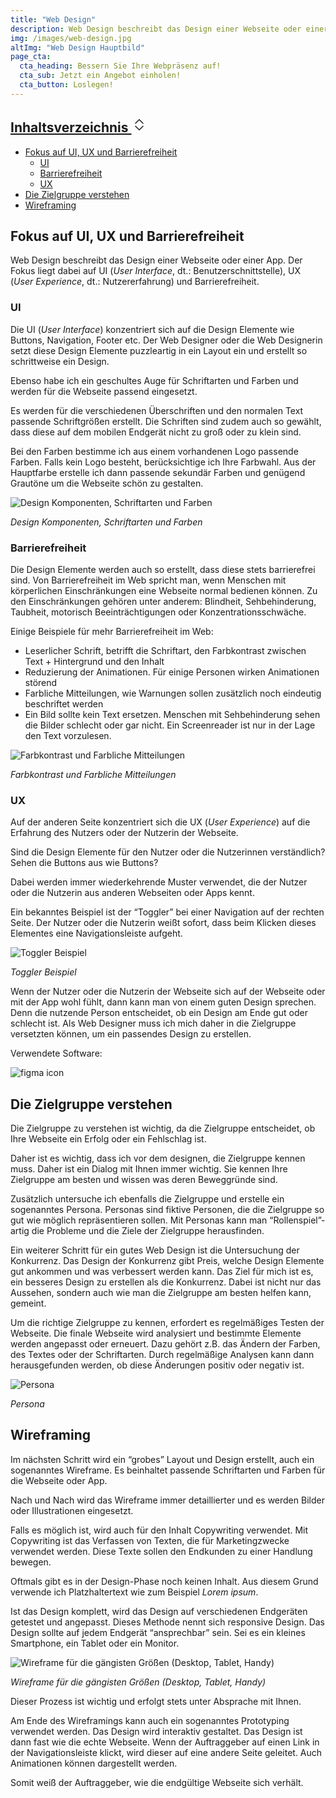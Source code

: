 ```yaml
---
title: "Web Design"
description: Web Design beschreibt das Design einer Webseite oder einer App. Der Fokus liegt dabei auf UI, UX und Barrierefreiheit
img: /images/web-design.jpg
altImg: "Web Design Hauptbild"
page_cta:
  cta_heading: Bessern Sie Ihre Webpräsenz auf!
  cta_sub: Jetzt ein Angebot einholen!
  cta_button: Loslegen!
---
```


<aside class="toc">
  <div class="card">
    <div class="card-body">
            <h2><a class="" data-bs-toggle="collapse" href="#collapseTOC" role="button" aria-expanded="true" aria-controls="collapseTOC">Inhaltsverzeichnis 
        <svg xmlns="http://www.w3.org/2000/svg" aria-hidden="true" width="24" height="24" fill="currentColor" class="bi bi-chevron-expand" viewBox="0 0 16 16"><path fill-rule="evenodd" d="M3.646 9.146a.5.5 0 0 1 .708 0L8 12.793l3.646-3.647a.5.5 0 0 1 .708.708l-4 4a.5.5 0 0 1-.708 0l-4-4a.5.5 0 0 1 0-.708zm0-2.292a.5.5 0 0 0 .708 0L8 3.207l3.646 3.647a.5.5 0 0 0 .708-.708l-4-4a.5.5 0 0 0-.708 0l-4 4a.5.5 0 0 0 0 .708z"/></svg></a></h2>
      <ul class="collapse show" id="collapseTOC">
      <li><a href="#fokus-auf-ui-ux-und-barrierefreiheit">Fokus auf UI, UX und Barrierefreiheit</a>
      <ul>
      <li><a href="#ui">UI</a></li>
      <li><a href="#barrierefreiheit">Barrierefreiheit</a></li>
      <li><a href="#ux">UX</a></li>
      </ul>
      </li>
      <li><a href="#die-zielgruppe-verstehen">Die Zielgruppe verstehen</a></li>
      <li><a href="#wireframing">Wireframing</a></li>
      </ul>
    </div>
  </div>
</aside>

<h2 id="fokus-auf-ui-ux-und-barrierefreiheit">Fokus auf UI, UX und Barrierefreiheit</h2>

Web Design beschreibt das Design einer Webseite oder einer App. Der Fokus liegt dabei auf UI (_User Interface_, dt.: Benutzerschnittstelle), UX (_User Experience_, dt.: Nutzererfahrung) und Barrierefreiheit.

<h3 id="ui">UI</h3>

Die UI (_User Interface_) konzentriert sich auf die Design Elemente wie Buttons, Navigation, Footer etc. Der Web Designer oder die Web Designerin setzt diese Design Elemente puzzleartig in ein Layout ein und erstellt so schrittweise ein Design.

Ebenso habe ich ein geschultes Auge für Schriftarten und Farben und werden für die Webseite passend eingesetzt.

Es werden für die verschiedenen Überschriften und den normalen Text passende Schriftgrößen erstellt. Die Schriften sind zudem auch so gewählt, dass diese auf dem mobilen Endgerät nicht zu groß oder zu klein sind.

Bei den Farben bestimme ich aus einem vorhandenen Logo passende Farben. Falls kein Logo besteht, berücksichtige ich Ihre Farbwahl. Aus der Hauptfarbe erstelle ich dann passende sekundär Farben und genügend Grautöne um die Webseite schön zu gestalten.

![Design Komponenten, Schriftarten und Farben](/images/ui-design-elemente.jpg)

_Design Komponenten, Schriftarten und Farben_

<h3 id="barrierefreiheit">Barrierefreiheit</h3>

Die Design Elemente werden auch so erstellt, dass diese stets barrierefrei sind. Von Barrierefreiheit im Web spricht man, wenn Menschen mit körperlichen Einschränkungen eine Webseite normal bedienen können. Zu den Einschränkungen gehören unter anderem: Blindheit, Sehbehinderung, Taubheit, motorisch Beeinträchtigungen oder Konzentrationsschwäche.

Einige Beispiele für mehr Barrierefreiheit im Web:

- Leserlicher Schrift, betrifft die Schriftart, den Farbkontrast zwischen Text + Hintergrund und den Inhalt
- Reduzierung der Animationen. Für einige Personen wirken Animationen störend
- Farbliche Mitteilungen, wie Warnungen sollen zusätzlich noch eindeutig beschriftet werden
- Ein Bild sollte kein Text ersetzen. Menschen mit Sehbehinderung sehen die Bilder schlecht oder gar nicht. Ein Screenreader ist nur in der Lage den Text vorzulesen.

![Farbkontrast und Farbliche Mitteilungen](/images/barrierefreiheit_beispiele.jpg)

_Farbkontrast und Farbliche Mitteilungen_

<h3 id="ux">UX</h3>

Auf der anderen Seite konzentriert sich die UX (_User Experience_) auf die Erfahrung des Nutzers oder der Nutzerin der Webseite.

Sind die Design Elemente für den Nutzer oder die Nutzerinnen verständlich? Sehen die Buttons aus wie Buttons?

Dabei werden immer wiederkehrende Muster verwendet, die der Nutzer oder die Nutzerin aus anderen Webseiten oder Apps kennt.

Ein bekanntes Beispiel ist der “Toggler” bei einer Navigation auf der rechten Seite. Der Nutzer oder die Nutzerin weißt sofort, dass beim Klicken dieses Elementes eine Navigationsleiste aufgeht.

![Toggler Beispiel](/images/navigationsbeispiel-mit-toggler.jpg)

_Toggler Beispiel_

Wenn der Nutzer oder die Nutzerin der Webseite sich auf der Webseite oder mit der App wohl fühlt, dann kann man von einem guten Design sprechen. Denn die nutzende Person entscheidet, ob ein Design am Ende gut oder schlecht ist. Als Web Designer muss ich mich daher in die Zielgruppe versetzten können, um ein passendes Design zu erstellen.

Verwendete Software:

<img src="/images/figma.svg" class="icon" alt="figma icon">

<h2 id="die-zielgruppe-verstehen">Die Zielgruppe verstehen</h2>

Die Zielgruppe zu verstehen ist wichtig, da die Zielgruppe entscheidet, ob Ihre Webseite ein Erfolg oder ein Fehlschlag ist.

Daher ist es wichtig, dass ich vor dem designen, die Zielgruppe kennen muss. Daher ist ein Dialog mit Ihnen immer wichtig. Sie kennen Ihre Zielgruppe am besten und wissen was deren Beweggründe sind.

Zusätzlich untersuche ich ebenfalls die Zielgruppe und erstelle ein sogenanntes Persona. Personas sind fiktive Personen, die die Zielgruppe so gut wie möglich repräsentieren sollen. Mit Personas kann man “Rollenspiel”-artig die Probleme und die Ziele der Zielgruppe herausfinden.

Ein weiterer Schritt für ein gutes Web Design ist die Untersuchung der Konkurrenz. Das Design der Konkurrenz gibt Preis, welche Design Elemente gut ankommen und was verbessert werden kann. Das Ziel für mich ist es, ein besseres Design zu erstellen als die Konkurrenz. Dabei ist nicht nur das Aussehen, sondern auch wie man die Zielgruppe am besten helfen kann, gemeint.

Um die richtige Zielgruppe zu kennen, erfordert es regelmäßiges Testen der Webseite. Die finale Webseite wird analysiert und bestimmte Elemente werden angepasst oder erneuert. Dazu gehört z.B. das Ändern der Farben, des Textes oder der Schriftarten. Durch regelmäßige Analysen kann dann herausgefunden werden, ob diese Änderungen positiv oder negativ ist.

![Persona](/images/persona-beispiel.jpg)

_Persona_

<h2 id="wireframing">Wireframing</h2>

Im nächsten Schritt wird ein “grobes” Layout und Design erstellt, auch ein sogenanntes Wireframe. Es beinhaltet passende Schriftarten und Farben für die Webseite oder App.

Nach und Nach wird das Wireframe immer detaillierter und es werden Bilder oder Illustrationen eingesetzt.

Falls es möglich ist, wird auch für den Inhalt Copywriting verwendet. Mit Copywriting ist das Verfassen von Texten, die für Marketingzwecke verwendet werden. Diese Texte sollen den Endkunden zu einer Handlung bewegen.

Oftmals gibt es in der Design-Phase noch keinen Inhalt. Aus diesem Grund verwende ich Platzhaltertext wie zum Beispiel _Lorem ipsum_.

Ist das Design komplett, wird das Design auf verschiedenen Endgeräten getestet und angepasst. Dieses Methode nennt sich responsive Design. Das Design sollte auf jedem Endgerät “ansprechbar” sein. Sei es ein kleines Smartphone, ein Tablet oder ein Monitor.

![Wireframe für die gängisten Größen (Desktop, Tablet, Handy)](/images/wireframe-beispiel.jpg)

_Wireframe für die gängisten Größen (Desktop, Tablet, Handy)_

Dieser Prozess ist wichtig und erfolgt stets unter Absprache mit Ihnen.

Am Ende des Wireframings kann auch ein sogenanntes Prototyping verwendet werden. Das Design wird interaktiv gestaltet. Das Design ist dann fast wie die echte Webseite. Wenn der Auftraggeber auf einen Link in der Navigationsleiste klickt, wird dieser auf eine andere Seite geleitet. Auch Animationen können dargestellt werden.

Somit weiß der Auftraggeber, wie die endgültige Webseite sich verhält.
